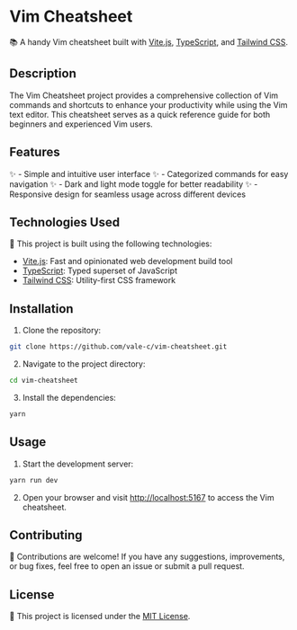 # Vim Cheatsheet

📚 A handy Vim cheatsheet built with [Vite.js](https://vitejs.dev/), [TypeScript](https://www.typescriptlang.org/), and [Tailwind CSS](https://tailwindcss.com/).

## Description

The Vim Cheatsheet project provides a comprehensive collection of Vim commands and shortcuts to enhance your productivity while using the Vim text editor. This cheatsheet serves as a quick reference guide for both beginners and experienced Vim users.

## Features

✨ - Simple and intuitive user interface
✨ - Categorized commands for easy navigation
✨ - Dark and light mode toggle for better readability
✨ - Responsive design for seamless usage across different devices

## Technologies Used

🚀 This project is built using the following technologies:

- [Vite.js](https://vitejs.dev/): Fast and opinionated web development build tool
- [TypeScript](https://www.typescriptlang.org/): Typed superset of JavaScript
- [Tailwind CSS](https://tailwindcss.com/): Utility-first CSS framework

## Installation

1. Clone the repository:

```bash
git clone https://github.com/vale-c/vim-cheatsheet.git
```

2. Navigate to the project directory:

```bash
cd vim-cheatsheet
```

3. Install the dependencies:

```bash
yarn
```

## Usage

1. Start the development server:

```bash
yarn run dev
```

2. Open your browser and visit [http://localhost:5167](http://localhost:5167) to access the Vim cheatsheet.

## Contributing

🤝 Contributions are welcome! If you have any suggestions, improvements, or bug fixes, feel free to open an issue or submit a pull request.

## License

📝 This project is licensed under the [MIT License](https://opensource.org/license/mit/).

